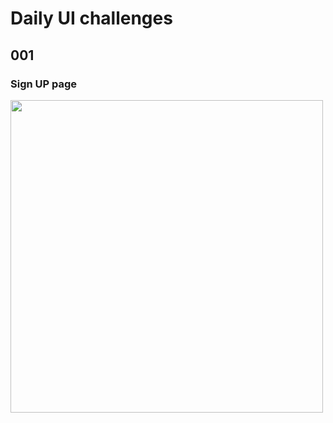 # Daily UI challenges
## 001
### Sign UP page
<img src="https://res.cloudinary.com/dldoqjanc/image/upload/v1627407444/Screenshot_495_qslifo.png" width="500" height="500" />
